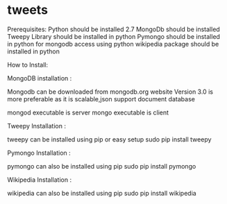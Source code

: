 # tweets

Prerequisites:
Python should be installed 2.7
MongoDb should be installed 
Tweepy Library should be installed in python
Pymongo should be installed in python for mongodb access using python
wikipedia package should be installed in python

How to Install:

MongoDB installation :

Mongodb can be downloaded from mongodb.org website
Version 3.0 is more preferable as it is scalable,json support document database

mongod executable is server 
mongo executable is client 

Tweepy Installation :

tweepy can be installed using pip or easy setup
sudo pip install tweepy

Pymongo Installation :

pymongo can also be installed using pip
sudo pip install pymongo

Wikipedia Installation :

wikipedia can also be installed using pip
sudo pip install wikipedia






